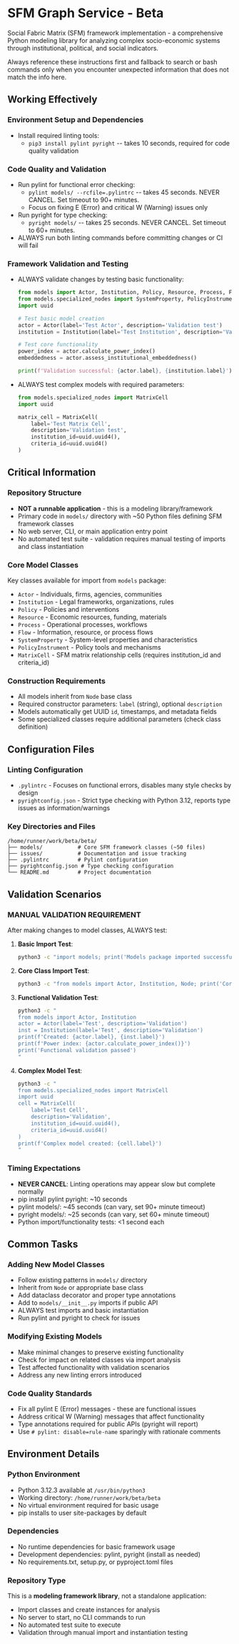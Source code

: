 # SFM Graph Service - Beta

Social Fabric Matrix (SFM) framework implementation - a comprehensive Python modeling library for analyzing complex socio-economic systems through institutional, political, and social indicators.

Always reference these instructions first and fallback to search or bash commands only when you encounter unexpected information that does not match the info here.

## Working Effectively

### Environment Setup and Dependencies
- Install required linting tools:
  - `pip3 install pylint pyright` -- takes 10 seconds, required for code quality validation

### Code Quality and Validation
- Run pylint for functional error checking:
  - `pylint models/ --rcfile=.pylintrc` -- takes 45 seconds. NEVER CANCEL. Set timeout to 90+ minutes.
  - Focus on fixing E (Error) and critical W (Warning) issues only
- Run pyright for type checking:
  - `pyright models/` -- takes 25 seconds. NEVER CANCEL. Set timeout to 60+ minutes.
- ALWAYS run both linting commands before committing changes or CI will fail

### Framework Validation and Testing
- ALWAYS validate changes by testing basic functionality:
  ```python
  from models import Actor, Institution, Policy, Resource, Process, Flow
  from models.specialized_nodes import SystemProperty, PolicyInstrument
  import uuid
  
  # Test basic model creation
  actor = Actor(label='Test Actor', description='Validation test')
  institution = Institution(label='Test Institution', description='Validation test')
  
  # Test core functionality
  power_index = actor.calculate_power_index()
  embeddedness = actor.assess_institutional_embeddedness()
  
  print(f'Validation successful: {actor.label}, {institution.label}')
  ```
- ALWAYS test complex models with required parameters:
  ```python
  from models.specialized_nodes import MatrixCell
  import uuid
  
  matrix_cell = MatrixCell(
      label='Test Matrix Cell',
      description='Validation test',
      institution_id=uuid.uuid4(),
      criteria_id=uuid.uuid4()
  )
  ```

## Critical Information

### Repository Structure
- **NOT a runnable application** - this is a modeling library/framework
- Primary code in `models/` directory with ~50 Python files defining SFM framework classes
- No web server, CLI, or main application entry point
- No automated test suite - validation requires manual testing of imports and class instantiation

### Core Model Classes
Key classes available for import from `models` package:
- `Actor` - Individuals, firms, agencies, communities
- `Institution` - Legal frameworks, organizations, rules
- `Policy` - Policies and interventions
- `Resource` - Economic resources, funding, materials
- `Process` - Operational processes, workflows
- `Flow` - Information, resource, or process flows
- `SystemProperty` - System-level properties and characteristics
- `PolicyInstrument` - Policy tools and mechanisms
- `MatrixCell` - SFM matrix relationship cells (requires institution_id and criteria_id)

### Construction Requirements
- All models inherit from `Node` base class
- Required constructor parameters: `label` (string), optional `description`
- Models automatically get UUID `id`, timestamps, and metadata fields
- Some specialized classes require additional parameters (check class definition)

## Configuration Files

### Linting Configuration
- `.pylintrc` - Focuses on functional errors, disables many style checks by design
- `pyrightconfig.json` - Strict type checking with Python 3.12, reports type issues as information/warnings

### Key Directories and Files
```
/home/runner/work/beta/beta/
├── models/           # Core SFM framework classes (~50 files)
├── issues/           # Documentation and issue tracking
├── .pylintrc         # Pylint configuration
├── pyrightconfig.json # Type checking configuration
└── README.md         # Project documentation
```

## Validation Scenarios

### MANUAL VALIDATION REQUIREMENT
After making changes to model classes, ALWAYS test:

1. **Basic Import Test**:
   ```bash
   python3 -c "import models; print('Models package imported successfully')"
   ```

2. **Core Class Import Test**:
   ```bash
   python3 -c "from models import Actor, Institution, Node; print('Core classes imported successfully')"
   ```

3. **Functional Validation Test**:
   ```bash
   python3 -c "
   from models import Actor, Institution
   actor = Actor(label='Test', description='Validation')
   inst = Institution(label='Test', description='Validation')
   print(f'Created: {actor.label}, {inst.label}')
   print(f'Power index: {actor.calculate_power_index()}')
   print('Functional validation passed')
   "
   ```

4. **Complex Model Test**:
   ```bash
   python3 -c "
   from models.specialized_nodes import MatrixCell
   import uuid
   cell = MatrixCell(
       label='Test Cell',
       description='Validation',
       institution_id=uuid.uuid4(),
       criteria_id=uuid.uuid4()
   )
   print(f'Complex model created: {cell.label}')
   "
   ```

### Timing Expectations
- **NEVER CANCEL**: Linting operations may appear slow but complete normally
- pip install pylint pyright: ~10 seconds
- pylint models/: ~45 seconds (can vary, set 90+ minute timeout)
- pyright models/: ~25 seconds (can vary, set 60+ minute timeout)
- Python import/functionality tests: <1 second each

## Common Tasks

### Adding New Model Classes
- Follow existing patterns in `models/` directory
- Inherit from `Node` or appropriate base class
- Add dataclass decorator and proper type annotations
- Add to `models/__init__.py` imports if public API
- ALWAYS test imports and basic instantiation
- Run pylint and pyright to check for issues

### Modifying Existing Models
- Make minimal changes to preserve existing functionality
- Check for impact on related classes via import analysis
- Test affected functionality with validation scenarios
- Address any new linting errors introduced

### Code Quality Standards
- Fix all pylint E (Error) messages - these are functional issues
- Address critical W (Warning) messages that affect functionality
- Type annotations required for public APIs (pyright will report)
- Use `# pylint: disable=rule-name` sparingly with rationale comments

## Environment Details

### Python Environment
- Python 3.12.3 available at `/usr/bin/python3`
- Working directory: `/home/runner/work/beta/beta`
- No virtual environment required for basic usage
- pip installs to user site-packages by default

### Dependencies
- No runtime dependencies for basic framework usage
- Development dependencies: pylint, pyright (install as needed)
- No requirements.txt, setup.py, or pyproject.toml files

### Repository Type
This is a **modeling framework library**, not a standalone application:
- Import classes and create instances for analysis
- No server to start, no CLI commands to run
- No automated test suite to execute
- Validation through manual import and instantiation testing